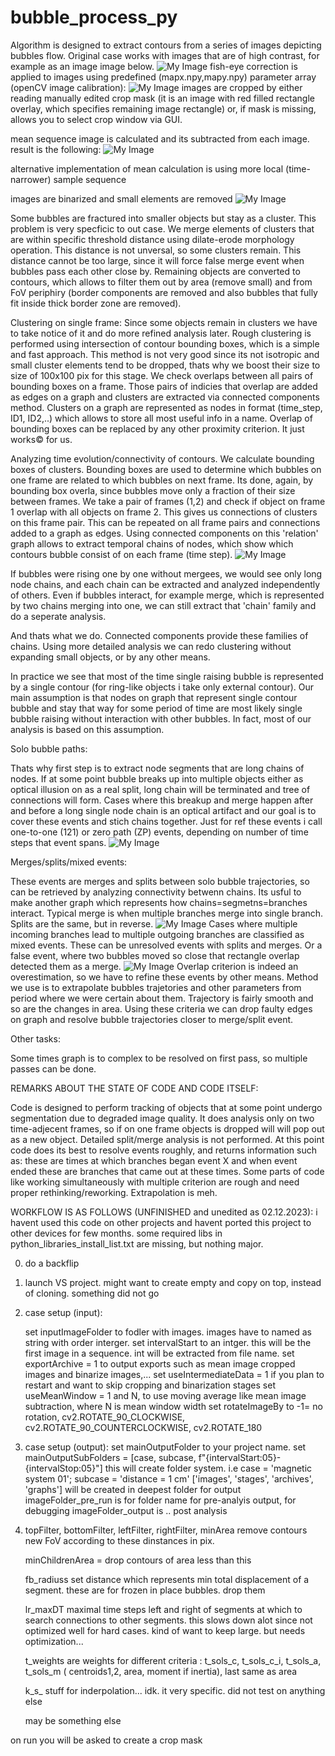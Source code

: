 # bubble_process_py

Algorithm is designed to extract contours from a series of images depicting bubbles flow. Original case works with images that are of high contrast, for example as an image image below.
![My Image](README_FILES/img0027.bmp)
fish-eye correction is applied to images using predefined (mapx.npy,mapy.npy) parameter array (openCV image calibration):
![My Image](README_FILES/fish-eye-correction-overlay-krita.jpg)
images are cropped by either reading manually edited crop mask (it is an image with red filled rectangle overlay, which specifies remaining image rectangle)
or, if mask is missing, allows you to select crop window via GUI.

mean sequence image is calculated and its subtracted from each image. result is the following:
![My Image](README_FILES/proc_mean.jpg)

alternative implementation of mean calculation is using more local (time-narrower) sample sequence

images are binarized and small elements are removed
![My Image](README_FILES/binar.jpg)

Some bubbles are fractured into smaller objects but stay as a cluster. This problem is very specficic to out case.
We merge elements of clusters that are within specific threshold distance using dilate-erode morphology operation. This distance is not unversal, so some clusters remain.
This distance cannot be too large, since it will force false merge event when bubbles pass each other close by.
Remaining objects are converted to contours, which allows to filter them out by area (remove small) and from FoV periphiry (border components are removed and also bubbles that fully fit inside thick border zone are removed).

Clustering on single frame:
Since some objects remain in clusters we have to take notice of it and do more refined analysis later. Rough clustering is performed using intersection of contour bounding boxes, which is a simple and fast approach. This method is not very good since its not isotropic and small cluster elements tend to be dropped, thats why we boost their size to size of 100x100 pix for this stage.
We check overlaps between all pairs of bounding boxes on a frame. Those pairs of indicies that overlap are added as edges on a graph and clusters are extracted via connected components method.
Clusters on a graph are represented as nodes in format (time_step, ID1, ID2,..) which allows to store all most useful info in a name. 
Overlap of bounding boxes can be replaced by any other proximity criterion. It just works© for us.

Analyzing time evolution/connectivity of contours.
We calculate bounding boxes of clusters. Bounding boxes are used to determine which bubbles on one frame are related to which bubbles on next frame.
Its done, again, by bounding box overla, since bubbles move only a fraction of their size between frames. We take a pair of frames (1,2) and check if object on frame 1 overlap with all objects on frame 2.
This gives us connections of clusters on this frame pair. This can be repeated on all frame pairs and connections added to a graph as edges.
Using connected components on this 'relation' graph allows to extract temporal chains of nodes, which show which contours bubble consist of on each frame (time step).
![My Image](README_FILES/rect_families_merge.jpg)

If bubbles were rising  one by one without mergees, we would see only long node chains, and each chain can be extracted and analyzed independently of others.
Even if bubbles interact, for example merge, which is represented by two chains merging into one, we can still extract that 'chain' family and do a seperate analysis.

And thats what we do. Connected components provide these families of chains. Using more detailed analysis we can redo clustering without expanding small objects, or by any other means.

In practice we see that most of the time single raising bubble is represented by a single contour (for ring-like objects i take only external contour).
Our main assumption is that nodes on graph that represent single contour bubble and stay that way for some period of time are most likely single bubble raising without interaction with other bubbles.
In fact, most of our analysis is based on this assumption. 

Solo bubble paths:

Thats why first step is to extract node segments that are long chains of nodes. If at some point bubble breaks up into multiple objects either as optical illusion on as a real split, long chain will be terminated and tree of connections will form. Cases where this breakup and merge happen after and before a long single node chain is an optical artifact and our goal is to cover these events and stich chains together. Just for ref these events i call one-to-one (121) or zero path (ZP) events, depending on number of time steps that event spans.
![My Image](README_FILES/fake_event_1.jpg)

Merges/splits/mixed events:

These events are merges and splits between solo bubble trajectories, so can be retrieved by analyzing connectivity betwenn chains. Its usful to make another graph which represents how chains=segmetns=branches interact. Typical merge is when multiple branches merge into single branch. Splits are the same, but in reverse. 
![My Image](README_FILES/branch_extend.jpg)
Cases where multiple incoming branches lead to multiple outgoing branches are classified as mixed events. These can be unresolved events with splits and merges. Or a false event, where two bubbles moved so close that rectangle overlap detected them as a merge.
![My Image](README_FILES/mixed.jpg)
Overlap criterion is indeed an overestimation, so we have to refine these events by other means. Method we use is to extrapolate bubbles trajetories and other parameters from period where we were certain about them. Trajectory is fairly smooth and so are the changes in area. Using these criteria we can drop faulty edges on graph and resolve bubble trajectories closer to merge/split event.

Other tasks:

Some times graph is to complex to be resolved on first pass, so multiple passes can be done. 

REMARKS ABOUT THE STATE OF CODE AND CODE ITSELF:

Code is designed to perform tracking of objects that at some point undergo segmentation due to degraded image quality.
It does analysis only on two time-adjecent frames, so if on one frame objects is dropped will will pop out as a new object.
Detailed split/merge analysis is not performed. At this point code does its best to resolve events roughly, and returns information such as: these are times at which branches began event X and when event ended these are branches that came out at these times.
Some parts of code like working simultaneously with multiple criterion are rough and need proper rethinking/reworking. Extrapolation is meh.


WORKFLOW IS AS FOLLOWS (UNFINISHED and unedited as 02.12.2023):
i havent used this code on other projects and havent ported this project to other devices for few months. some required libs in python_libraries_install_list.txt are missing, but nothing major.

0) do a backflip
1) launch VS project. might want to create empty and copy on top, instead of cloning. something did not go

2) case setup (input):
	
	set inputImageFolder to fodler with images. images have to named as string with order interger.
	set intervalStart to an intger. this will be the first image in a sequence. int will be extracted from file name.
	set exportArchive = 1 to output exports such as mean image cropped images and binarize images,...
	set useIntermediateData = 1 if you plan to restart and want to skip cropping and binarization stages
	set useMeanWindow = 1 and N, to use moving average like mean image subtraction, where N is mean window width
	set rotateImageBy to -1= no rotation, cv2.ROTATE_90_CLOCKWISE, cv2.ROTATE_90_COUNTERCLOCKWISE, cv2.ROTATE_180 

3) case setup (output):
	set mainOutputFolder to your project name. 
	set mainOutputSubFolders  = [case, subcase, f"{intervalStart:05}-{intervalStop:05}"]
		this will create folder system. i.e case = 'magnetic system 01'; subcase = 'distance = 1 cm'
	['images', 'stages',  'archives', 'graphs'] will be created in deepest folder for output
	imageFolder_pre_run is for folder name for pre-analyis output, for debugging
	imageFolder_output is .. post analysis
4) 
	topFilter, bottomFilter, leftFilter, rightFilter, minArea remove contours new FoV according to these dinstances in pix.

	minChildrenArea = drop contours of area less than this

	fb_radiuss set distance which represents min total displacement of a segment. these are for frozen in place bubbles. drop them

	lr_maxDT maximal time steps left and right of segments at which to search connections to other segments. this slows down alot
		since not optimized well for hard cases. kind of want to keep large. but needs optimization...
	
	t_weights are weights for different criteria : t_sols_c, t_sols_c_i, t_sols_a, t_sols_m ( centroids1,2, area, moment if inertia), last same as area
	
	k_s_ stuff for inderpolation... idk. it very specific. did not test on anything else

	may be something else



on run you will be asked to create a crop mask






